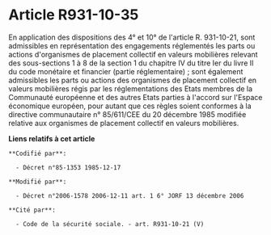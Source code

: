 # Article R931-10-35

En application des dispositions des 4° et 10° de l'article R. 931-10-21, sont admissibles en représentation des engagements
réglementés les parts ou actions d'organismes de placement collectif en valeurs mobilières relevant des sous-sections 1 à 8
de la section 1 du chapitre IV du titre Ier du livre II du code monétaire et financier (partie réglementaire) ; sont
également admissibles les parts ou actions des organismes de placement collectif en valeurs mobilières régis par les
réglementations des Etats membres de la Communauté européenne et des autres Etats parties à l'accord sur l'Espace économique
européen, pour autant que ces règles soient conformes à la directive communautaire n° 85/611/CEE du 20 décembre 1985 modifiée
relative aux organismes de placement collectif en valeurs mobilières.

**Liens relatifs à cet article**

	**Codifié par**:

	  - Décret n°85-1353 1985-12-17

	**Modifié par**:

	  - Décret n°2006-1578 2006-12-11 art. 1 6° JORF 13 décembre 2006

	**Cité par**:

	  - Code de la sécurité sociale. - art. R931-10-21 (V)
